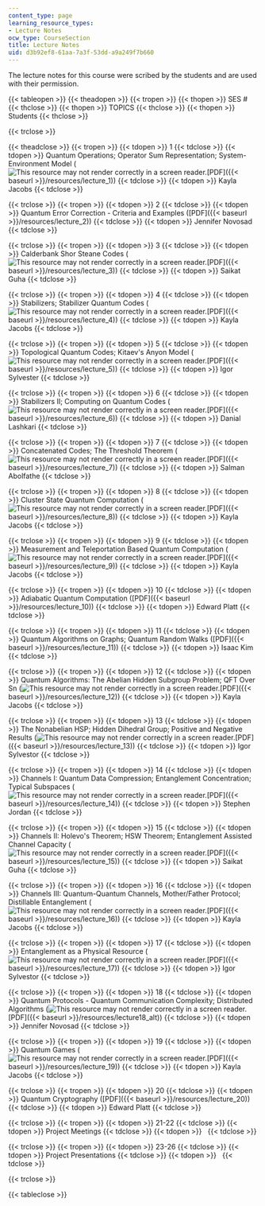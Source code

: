 ```yaml
---
content_type: page
learning_resource_types:
- Lecture Notes
ocw_type: CourseSection
title: Lecture Notes
uid: d3b92ef8-61aa-7a3f-53dd-a9a249f7b660
---
```


The lecture notes for this course were scribed by the students and are used with their permission.

{{< tableopen >}}
{{< theadopen >}}
{{< tropen >}}
{{< thopen >}}
SES #
{{< thclose >}}
{{< thopen >}}
TOPICS
{{< thclose >}}
{{< thopen >}}
Students
{{< thclose >}}

{{< trclose >}}

{{< theadclose >}}
{{< tropen >}}
{{< tdopen >}}
1
{{< tdclose >}}
{{< tdopen >}}
Quantum Operations; Operator Sum Representation; System-Environment Model (![This resource may not render correctly in a screen reader.](/images/inacessible.gif)[PDF]({{< baseurl >}}/resources/lecture_1))
{{< tdclose >}}
{{< tdopen >}}
Kayla Jacobs
{{< tdclose >}}

{{< trclose >}}
{{< tropen >}}
{{< tdopen >}}
2
{{< tdclose >}}
{{< tdopen >}}
Quantum Error Correction - Criteria and Examples ([PDF]({{< baseurl >}}/resources/lecture_2))
{{< tdclose >}}
{{< tdopen >}}
Jennifer Novosad
{{< tdclose >}}

{{< trclose >}}
{{< tropen >}}
{{< tdopen >}}
3
{{< tdclose >}}
{{< tdopen >}}
Calderbank Shor Steane Codes (![This resource may not render correctly in a screen reader.](/images/inacessible.gif)[PDF]({{< baseurl >}}/resources/lecture_3))
{{< tdclose >}}
{{< tdopen >}}
Saikat Guha
{{< tdclose >}}

{{< trclose >}}
{{< tropen >}}
{{< tdopen >}}
4
{{< tdclose >}}
{{< tdopen >}}
Stabilizers; Stabilizer Quantum Codes (![This resource may not render correctly in a screen reader.](/images/inacessible.gif)[PDF]({{< baseurl >}}/resources/lecture_4))
{{< tdclose >}}
{{< tdopen >}}
Kayla Jacobs
{{< tdclose >}}

{{< trclose >}}
{{< tropen >}}
{{< tdopen >}}
5
{{< tdclose >}}
{{< tdopen >}}
Topological Quantum Codes; Kitaev's Anyon Model (![This resource may not render correctly in a screen reader.](/images/inacessible.gif)[PDF]({{< baseurl >}}/resources/lecture_5))
{{< tdclose >}}
{{< tdopen >}}
Igor Sylvester
{{< tdclose >}}

{{< trclose >}}
{{< tropen >}}
{{< tdopen >}}
6
{{< tdclose >}}
{{< tdopen >}}
Stabilizers II; Computing on Quantum Codes (![This resource may not render correctly in a screen reader.](/images/inacessible.gif)[PDF]({{< baseurl >}}/resources/lecture_6))
{{< tdclose >}}
{{< tdopen >}}
Danial Lashkari
{{< tdclose >}}

{{< trclose >}}
{{< tropen >}}
{{< tdopen >}}
7
{{< tdclose >}}
{{< tdopen >}}
Concatenated Codes; The Threshold Theorem (![This resource may not render correctly in a screen reader.](/images/inacessible.gif)[PDF]({{< baseurl >}}/resources/lecture_7))
{{< tdclose >}}
{{< tdopen >}}
Salman Abolfathe
{{< tdclose >}}

{{< trclose >}}
{{< tropen >}}
{{< tdopen >}}
8
{{< tdclose >}}
{{< tdopen >}}
Cluster State Quantum Computation (![This resource may not render correctly in a screen reader.](/images/inacessible.gif)[PDF]({{< baseurl >}}/resources/lecture_8))
{{< tdclose >}}
{{< tdopen >}}
Kayla Jacobs
{{< tdclose >}}

{{< trclose >}}
{{< tropen >}}
{{< tdopen >}}
9
{{< tdclose >}}
{{< tdopen >}}
Measurement and Teleportation Based Quantum Computation (![This resource may not render correctly in a screen reader.](/images/inacessible.gif)[PDF]({{< baseurl >}}/resources/lecture_9))
{{< tdclose >}}
{{< tdopen >}}
Kayla Jacobs
{{< tdclose >}}

{{< trclose >}}
{{< tropen >}}
{{< tdopen >}}
10
{{< tdclose >}}
{{< tdopen >}}
Adiabatic Quantum Computation ([PDF]({{< baseurl >}}/resources/lecture_10))
{{< tdclose >}}
{{< tdopen >}}
Edward Platt
{{< tdclose >}}

{{< trclose >}}
{{< tropen >}}
{{< tdopen >}}
11
{{< tdclose >}}
{{< tdopen >}}
Quantum Algorithms on Graphs; Quantum Random Walks ([PDF]({{< baseurl >}}/resources/lecture_11))
{{< tdclose >}}
{{< tdopen >}}
Isaac Kim
{{< tdclose >}}

{{< trclose >}}
{{< tropen >}}
{{< tdopen >}}
12
{{< tdclose >}}
{{< tdopen >}}
Quantum Algorithms: The Abelian Hidden Subgroup Problem; QFT Over Sn (![This resource may not render correctly in a screen reader.](/images/inacessible.gif)[PDF]({{< baseurl >}}/resources/lecture_12))
{{< tdclose >}}
{{< tdopen >}}
Kayla Jacobs
{{< tdclose >}}

{{< trclose >}}
{{< tropen >}}
{{< tdopen >}}
13
{{< tdclose >}}
{{< tdopen >}}
The Nonabelian HSP; Hidden Dihedral Group; Positive and Negative Results (![This resource may not render correctly in a screen reader.](/images/inacessible.gif)[PDF]({{< baseurl >}}/resources/lecture_13))
{{< tdclose >}}
{{< tdopen >}}
Igor Sylvestor
{{< tdclose >}}

{{< trclose >}}
{{< tropen >}}
{{< tdopen >}}
14
{{< tdclose >}}
{{< tdopen >}}
Channels I: Quantum Data Compression; Entanglement Concentration; Typical Subspaces (![This resource may not render correctly in a screen reader.](/images/inacessible.gif)[PDF]({{< baseurl >}}/resources/lecture_14))
{{< tdclose >}}
{{< tdopen >}}
Stephen Jordan
{{< tdclose >}}

{{< trclose >}}
{{< tropen >}}
{{< tdopen >}}
15
{{< tdclose >}}
{{< tdopen >}}
Channels II: Holevo's Theorem; HSW Theorem; Entanglement Assisted Channel Capacity (![This resource may not render correctly in a screen reader.](/images/inacessible.gif)[PDF]({{< baseurl >}}/resources/lecture_15))
{{< tdclose >}}
{{< tdopen >}}
Saikat Guha
{{< tdclose >}}

{{< trclose >}}
{{< tropen >}}
{{< tdopen >}}
16
{{< tdclose >}}
{{< tdopen >}}
Channels III: Quantum-Quantum Channels, Mother/Father Protocol; Distillable Entanglement (![This resource may not render correctly in a screen reader.](/images/inacessible.gif)[PDF]({{< baseurl >}}/resources/lecture_16))
{{< tdclose >}}
{{< tdopen >}}
Kayla Jacobs
{{< tdclose >}}

{{< trclose >}}
{{< tropen >}}
{{< tdopen >}}
17
{{< tdclose >}}
{{< tdopen >}}
Entanglement as a Physical Resource (![This resource may not render correctly in a screen reader.](/images/inacessible.gif)[PDF]({{< baseurl >}}/resources/lecture_17))
{{< tdclose >}}
{{< tdopen >}}
Igor Sylvestor
{{< tdclose >}}

{{< trclose >}}
{{< tropen >}}
{{< tdopen >}}
18
{{< tdclose >}}
{{< tdopen >}}
Quantum Protocols - Quantum Communication Complexity; Distributed Algorithms (![This resource may not render correctly in a screen reader.](/images/inacessible.gif)[PDF]({{< baseurl >}}/resources/lecture18_alt))
{{< tdclose >}}
{{< tdopen >}}
Jennifer Novosad
{{< tdclose >}}

{{< trclose >}}
{{< tropen >}}
{{< tdopen >}}
19
{{< tdclose >}}
{{< tdopen >}}
Quantum Games (![This resource may not render correctly in a screen reader.](/images/inacessible.gif)[PDF]({{< baseurl >}}/resources/lecture_19))
{{< tdclose >}}
{{< tdopen >}}
Kayla Jacobs
{{< tdclose >}}

{{< trclose >}}
{{< tropen >}}
{{< tdopen >}}
20
{{< tdclose >}}
{{< tdopen >}}
Quantum Cryptography ([PDF]({{< baseurl >}}/resources/lecture_20))
{{< tdclose >}}
{{< tdopen >}}
Edward Platt
{{< tdclose >}}

{{< trclose >}}
{{< tropen >}}
{{< tdopen >}}
21-22
{{< tdclose >}}
{{< tdopen >}}
Project Meetings
{{< tdclose >}}
{{< tdopen >}}
 
{{< tdclose >}}

{{< trclose >}}
{{< tropen >}}
{{< tdopen >}}
23-26
{{< tdclose >}}
{{< tdopen >}}
Project Presentations
{{< tdclose >}}
{{< tdopen >}}
 
{{< tdclose >}}

{{< trclose >}}

{{< tableclose >}}